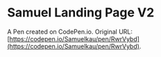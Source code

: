 # Samuel Landing Page V2

A Pen created on CodePen.io. Original URL: [https://codepen.io/Samuelkau/pen/RwrVybd](https://codepen.io/Samuelkau/pen/RwrVybd).


